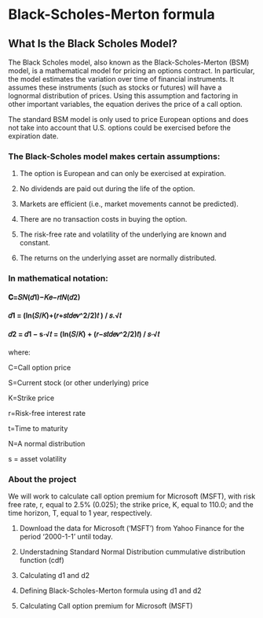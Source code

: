 # Black-Scholes-Merton formula

## What Is the Black Scholes Model?
The Black Scholes model, also known as the Black-Scholes-Merton (BSM) model, is a mathematical model for pricing an options contract. In particular, the model estimates the variation over time of financial instruments. It assumes these instruments (such as stocks or futures) will have a lognormal distribution of prices. Using this assumption and factoring in other important variables, the equation derives the price of a call option.

The standard BSM model is only used to price European options and does not take into account that U.S. options could be exercised before the expiration date.

### The Black-Scholes model makes certain assumptions:

1. The option is European and can only be exercised at expiration.

2. No dividends are paid out during the life of the option.

3. Markets are efficient (i.e., market movements cannot be predicted).

4. There are no transaction costs in buying the option.

5. The risk-free rate and volatility of the underlying are known and constant.

6. The returns on the underlying asset are normally distributed.

### In mathematical notation:

#### 𝐂=𝑆𝑁(𝑑1)−𝐾𝑒−𝑟𝑡𝑁(𝑑2)

#### 𝑑1 = (ln(𝑆/𝐾)+(𝑟+𝑠𝑡𝑑𝑒𝑣^2/2)𝑡 ) / 𝑠.√𝑡

#### 𝑑2 = 𝑑1 − s⋅√𝑡 = (ln(𝑆/𝐾) + (𝑟−𝑠𝑡𝑑𝑒𝑣^2/2)𝑡) / 𝑠⋅√𝑡

where:

C=Call option price

S=Current stock (or other underlying) price

K=Strike price

r=Risk-free interest rate

t=Time to maturity

N=A normal distribution

s = asset volatility

### About the project

We will work to calculate call option premium for Microsoft (MSFT), with risk free rate, r, equal to 2.5% (0.025); the strike price, K, equal to 110.0; and the time horizon, T, equal to 1 year, respectively.

1. Download the data for Microsoft (‘MSFT’) from Yahoo Finance for the period ‘2000-1-1’ until today.

2. Understadning Standard Normal Distribution cummulative distribution function (cdf)

3. Calculating d1 and d2

4. Defining Black-Scholes-Merton formula using d1 and d2

5. Calculating Call option premium for Microsoft (MSFT) 

